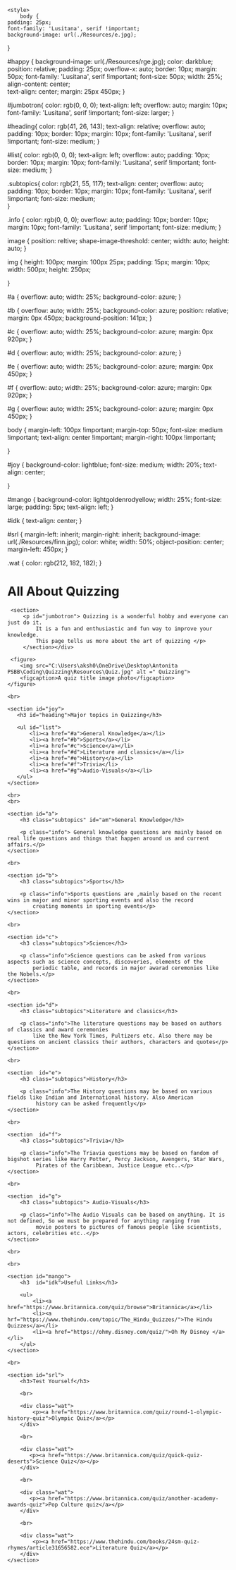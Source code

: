 <!DOCTYPE html>

<html>
<head>
    <meta charset = "utf-8">
    <title>Quizzing</title>
    <link rel="stylesheet" type="text/css" href="Quizzing.css"/>
    <link rel="stylesheet" href="https://maxcdn.bootstrapcdn.com/bootstrap/3.3.6/css/bootstrap.min.css"/>
    <link href="https://fonts.googleapis.com/css2?family=Sansita&display=swap" rel="stylesheet">

    <style>
        body {
    padding: 25px;
    font-family: 'Lusitana', serif !important;
    background-image: url(./Resources/e.jpg);
    
}
 

 #happy {
    background-image: url(./Resources/rge.jpg);
    color: darkblue;
     position: relative;
     padding: 25px;
     overflow-x: auto;
     border: 10px;
     margin: 50px;
     font-family: 'Lusitana', serif !important;
     font-size: 50px;
     width: 25%;
     align-content: center;   
     text-align: center;
     margin: 25px 450px;
}

 #jumbotron{
     color: rgb(0, 0, 0);
     text-align: left;
     overflow: auto;
     margin: 10px;
     font-family: 'Lusitana', serif !important;
     font-size: larger;
 }

 #heading{
     color: rgb(41, 26, 143);
     text-align: relative;
     overflow: auto;
     padding: 10px;
     border: 10px;
     margin: 10px;
     font-family: 'Lusitana', serif !important;
     font-size: medium;
 }

 #list{
     color: rgb(0, 0, 0);
     text-align: left;
     overflow: auto;
     padding: 10px;
     border: 10px;
     margin: 10px; 
     font-family: 'Lusitana', serif !important;
     font-size: medium;
 }

.subtopics{
     color: rgb(21, 55, 117);
     text-align: center;
     overflow: auto;
     padding: 10px;
     border: 10px;
     margin: 10px;
     font-family: 'Lusitana', serif !important; 
     font-size: medium;           
 }

 .info {
     color: rgb(0, 0, 0);
     overflow: auto;
     padding: 10px;
     border: 10px;
     margin: 10px;
     font-family: 'Lusitana', serif !important;
     font-size: medium;
 }

  image {
      position: reltive;
      shape-image-threshold: center;
      width: auto;
      height: auto;
  }

  img {
      height: 100px;
      margin: 100px 25px;
      padding: 15px;
      margin: 10px;
      width: 500px;
      height: 250px;
      
  }


 #a {
    overflow: auto;
    width: 25%;
    background-color: azure;
}

 #b {
    overflow: auto;
    width: 25%;
    background-color: azure;
    position: relative;
    margin: 0px 450px;
    background-position: 141px;
}

#c {
    overflow: auto;
    width: 25%;
    background-color: azure;
    margin: 0px 920px;
}

#d {
    overflow: auto;
    width: 25%;
    background-color: azure;
}

#e {
    overflow: auto;
    width: 25%;
    background-color: azure;
    margin: 0px 450px;
}

#f {
    overflow: auto;
    width: 25%;
    background-color: azure;
    margin: 0px 920px;
}

#g {
    overflow: auto;
    width: 25%;
    background-color: azure;
    margin: 0px 450px;
}

body {
    margin-left: 100px !important;
    margin-top: 50px;
    font-size: medium !important;
    text-align: center !important;
    margin-right: 100px !important;
    
}

#joy {
    background-color: lightblue;
    font-size: medium;
    width: 20%;
    text-align: center;
    
}

#mango {
   background-color: lightgoldenrodyellow;
   width: 25%;
   font-size: large;
   padding: 5px;
   text-align: left;
}

#idk {
    text-align: center;
}

#srl {
    margin-left: inherit;
    margin-right: inherit;
    background-image: url(./Resources/finn.jpg);
    color: white;
    width: 50%;
    object-position: center;
    margin-left: 450px;
}

.wat {
    color: rgb(212, 182, 182);
}
    </style>

</head>

<body><div id="m"><div="v">
     <h1 id="happy">All About Quizzing</h1>
     
     <section>
         <p id="jumbotron"> Quizzing is a wonderful hobby and everyone can just do it. 
             It is a fun and enthusiastic and fun way to improve your knowledge. 
             This page tells us more about the art of quizzing </p>
         </section></div>

     <figure> 
        <img src="C:\Users\aksh0\OneDrive\Desktop\Antonita PSBB\Coding\Quizzing\Resources\Quiz.jpg" alt =" Quizzing">
        <figcaption>A quiz title image photo</figcaption>
    </figure>

    <br>

    <section id="joy">
       <h3 id="heading">Major topics in Quizzing</h3>

       <ul id="list">
           <li><a href="#a">General Knowledge</a></li>
           <li><a href="#b">Sports</a></li>
           <li><a href="#c">Science</a></li>
           <li><a href="#d">Literature and classics</a></li>
           <li><a href="#e">History</a></li>
           <li><a href="#f">Trivia</li>
           <li><a href="#g">Audio-Visuals</a></li>
       </ul>
    </section>

    <br>
    <br>

    <section id="a">
        <h3 class="subtopics" id="am">General Knowledge</h3>

        <p class="info"> General knowledge questions are mainly based on real life questions and things that happen around us and current affairs.</p>
    </section>

    <br>

    <section id="b">
        <h3 class="subtopics">Sports</h3>

        <p class="info">Sports questions are ,mainly based on the recent wins in major and minor sporting events and also the record 
            creating moments in sporting events</p>
    </section>

    <br>

    <section id="c">
        <h3 class="subtopics">Science</h3>

        <p class="info">Science questions can be asked from various aspects such as science concepts, discoveries, elements of the 
            periodic table, and records in major awarad ceremonies like the Nobels.</p>
    </section>

    <br>

    <section id="d">
        <h3 class="subtopics">Literature and classics</h3>

        <p class="info">The literature questions may be based on authors of classics and award ceremonies 
            like the New York Times, Pultizers etc. Also there may be questions on ancient classics their authors, characters and quotes</p>
    </section>

    <br>

    <section  id="e">
        <h3 class="subtopics">History</h3>

        <p class="info">The History questions may be based on various fields like Indian and International history. Also American
             history can be asked frequently</p>
    </section>

    <br>

    <section  id="f">
        <h3 class="subtopics">Trivia</h3>

        <p class="info">The Triavia questions may be based on fandom of bigshot series like Harry Potter, Percy Jackson, Avengers, Star Wars,
             Pirates of the Caribbean, Justice League etc..</p>
    </section>

    <br>

    <section  id="g">
        <h3 class="subtopics"> Audio-Visuals</h3>

        <p class="info">The Audio Visuals can be based on anything. It is not defined, So we must be prepared for anything ranging from
             movie posters to pictures of famous people like scientists, actors, celebrities etc..</p>
    </section>

    <br>
</div>

    <br>

    <section id="mango">
        <h3  id="idk">Useful Links</h3>

        <ul>
            <li><a href="https://www.britannica.com/quiz/browse">Britannica</a></li>
            <li><a hrf="https://www.thehindu.com/topic/The_Hindu_Quizzes/">The Hindu Quizzes</a></li>
            <li><a href="https://ohmy.disney.com/quiz/">Oh My Disney </a></li>
        </ul>
    </section>

    <br>

    <section id="srl">
        <h3>Test Yourself</h3>

        <br>

        <div class="wat">
            <p><a href="https://www.britannica.com/quiz/round-1-olympic-history-quiz">Olympic Quiz</a></p>
        </div>

        <br>

        <div class="wat">
           <p><a href="https://www.britannica.com/quiz/quick-quiz-deserts">Science Quiz</a></p>
        </div>

        <br>

        <div class="wat">
           <p><a href="https://www.britannica.com/quiz/another-academy-awards-quiz">Pop Culture quiz</a></p>
        </div>
        
        <br>

        <div class="wat">
            <p><a href="https://www.thehindu.com/books/24sm-quiz-rhymes/article31656582.ece">Literature Quiz</a></p>
        </div>
    </section>
</body>
</html>

